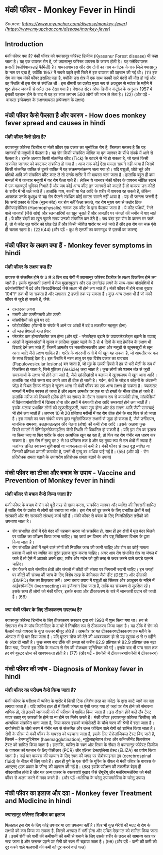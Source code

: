 # मंकी फीवर - Monkey Fever in Hindi
_Source: [https://www.myupchar.com/disease/monkey-fever](https://www.myupchar.com/disease/monkey-fever)_

## Introduction
मंकी फीवर क्या है?
मंकी फीवर को क्यासानूर फोरेस्ट डिजीज (Kyasanur Forest disease) भी कहा जाता है। यह एक वायरल रोग है, जो क्यासानूर फोरेस्ट वायरस के कारण होती है। यह फ्लेविवायरस प्रजाती (फ्लेविवायरडाई फैमिली) है। वायरसवायरस और रोग दोनों का नाम कर्नाटक के एक जिले क्यासानूर के नाम पर पड़ा है, क्योंकि 1957 में सबसे पहले इसी जिले में इस वायरस की पहचान की गई थी। (11)
इस रोग का नाम मंकी फीवर इसलिए पड़ा है, क्योंकि उस क्षेत्र में एक साथ काफी सारे बंदरों की मौत हो गई और वह स्थिति भी इस रोग से संबंधित थी। इस बीमारी का प्रकोप मुख्य रूप से अक्टूबर से नवंबर के महीने में शुरु होकर जनवरी से अप्रैल तक देखा गया है। नेशनल सेंटर ऑफ डिजीज कंट्रोल के अनुसार 1957 में इसकी पहचान होने के बाद से यह हर साल लगभग 500 लोगों की जान ले लेता है। (22)
(और पढ़ें - वायरल इन्फेक्शन के लक्षणवायरल इन्फेक्शन के लक्षण)

## मंकी फीवर कैसे फैलता है और कारण - How does monkey fever spread and causes in hindi
### मंकी फीवर कैसे होता है?
क्यासानूर फोरेस्ट डिजीज या मंकी फीवर एक प्रकार का जूनोटिक रोग है, जिसका मतलब है कि यह जानवरों से मनुष्यों में फैलता है। यह रोग किसी संक्रमित जीवित या मृत जानवर के सीधे संपर्क में आने से फैलता है। इसके अलावा किसी संक्रमित कीट (Tick) के काटने से भी हो सकता है, जो पहले किसी संक्रमित जानवर को काटकर संक्रमित हो गया है। आज तक कोई ऐसा मामला सामने नहीं आया है जिसमें किसी संक्रमित व्यक्ति से दूसरे व्यक्ति में यह संक्रमणसंक्रमण चला गया हो।
यदि पशुओं, छोटे चूहे और पक्षियों आदि को संक्रमित कीट काट लें तो उनके शरीर में भी वायरस चला जाता है। हालांकि बहुत ही कम मामलों में ये जानवर मनुष्यों में यह रोग फैला पाते हैं। लेकिन ये जानवर मंकी फीवर के वायरस जीवित रखने में एक महत्वपूर्ण भूमिका निभाते हैं और जब कोई अन्य कीट इन जानवरों को काटते हैं तो वायरस उन कीटों के शरीर में भी चले जाते हैं।
हालांकि गाय, बकरी या भेड़ आदि के शरीर में वायरस रह सकते हैं, लेकिन आजतक उनके दूधदूध से यह रोग फैलने संबंधित कोई मामला सामने नहीं आया है।
यह भी जानना जरूरी है कि सभी प्रकार के टिक (सूक्ष्म कीट) यह रोग नहीं फैला सकते, यह रोग मुख्य रूप से कठोर टिक हीमोफाइसेलिस (Haemophysalis) नामक एक कीट के द्वारा फैलाया जाता है। ये कीट पक्षियों, रेंगने वाले जानवरों (जैसे सांप) और स्तनधारियों का खून चूसते हैं और आमतौर पर जंगलों की जमीन में पाए जाते हैं।
ये कीट बंदरों का खून चूसते समय उनको संक्रमित कर देते है। जब बंदर इस रोग के कारण मर जाते हैं, तो ये कीट मृत शरीर को छोड़ देते हैं और किसी जीवित शरीर पर चले जाते हैं और इस रोग का चक्र ऐसे ही चलता रहता है। (22)(44)
(और पढ़ें - दूध से एलर्जी का कारणदूध से एलर्जी का कारण)

## मंकी फीवर के लक्षण क्या हैं - Monkey fever symptoms in hindi
### मंकी फीवर के लक्षण क्या हैं?
वायरस से संक्रमित होने के 3 ले 8 दिन बाद रोगी में क्यासानूर फोरेस्ट डिजीज के लक्षण विकसित होने लग जाते हैं। इसके शुरुआती लक्षणों में तेज बुखारबुखार और ठंड लगनेठंड लगने के साथ-साथ मांसपेशियों में दर्दमांसपेशियों में दर्द और सिरदर्दसिरदर्द जैसे लक्षण भी होने लग जाते हैं। मंकी फीवर में होने वाला बुखार 104℉ तक भी जा सकता है और लगातार 2 हफ्तों तक रह सकता है।
कुछ अन्य लक्षण भी हैं जो मंकी फीवर से जुड़े हो सकते हैं, जैसे:
- दस्तदस्त लगना
- मतली और उल्टीमतली और उल्टी
- मांसपेशियों को छूने पर दर्द
- फोटोफोबिया (रौशनी के संपर्क में आने पर आंखों में दर्द व तकलीफ महसूस होना)
- लो ब्लड प्रेशरलो ब्लड प्रेशर
- प्लेटलेट कम होनाप्लेटलेट कम होना (और पढ़ें - प्लेटलेट्स बढ़ाने के उपायप्लेटलेट्स बढ़ाने के उपाय)
- आंखों में सूजनआंखों में सूजन व लालिमा
बुखार चढ़ने के 3 से 4 दिनों के बाद हेमोरेज के लक्षण भी दिखाई देने लग जाते हैं, जिसमें आमतौर पर नकसीरनकसीर आना और मसूड़ों से खूनमसूड़ों से खून आना आदि जैसे लक्षण शामिल हैं। शरीर के अंदरुनी अंगों में भी खून बह सकता है, जो आमतौर पर मल के साथ दिखाई देता है।
इस स्थिति में नरम तालु पर एक विशेष प्रकार का घावघाव (Papulovesicular lesions) बन जाता है, जो मुंह के ऊपरी हिस्से में द्रव से भरी थैली के रूप में विकसित हो जाता है, जिसे पुटिका (Vesicle) कहा जाता है।
कुछ लोगों को श्वसन तंत्र से जुड़ी समस्याओं के लक्षण भी होने लग जाते हैं, जैसे खांसीखांसी व बलगम में खूनबलगम में खून आना आदि। हालांकि यह थोड़े समय बाद अपने आप ही ठीक हो जाती है।
गर्दन, कंधें के जोड़ व कोहनी के अंदरुनी जोड़ में स्थित लिम्फ नोड्स मे सूजन आना भी मंकी फीवर का एक अन्य लक्षण हो सकता है। ज्यादातर मामलों में मरीज स्वस्थ हो जाता है और लक्षण आमतौर पर एक या दो हफ्तों के भीतर ठीक हो जाते हैं।
हालांकि मरीज को रिकवरी (ठीक होने का समय) के दौरान सामान्य रूप से कमजोरी होना, मांसपेशियों में खिंचावमांसपेशियों में खिंचाव होना और हाथों में कंपकपी होना आदि समस्याएं होने लग जाती हैं। इसके अलावा प्रभावित लोगों को खुजलीखुजली, त्वचा सुन्न होना और ठंड लगना आदि जैसी समस्याएं भी होने लग जाती हैं।
लगभग 10 से 20 प्रतिशत मरीजों में यह रोग ठीक होने के बाद फिर से हो जाता है। इस मामले का ज्वर संबंधी चरण कुछ न्यूरोलॉजिकल लक्षणों से जुड़ा हो सकता है, जैसे उनींदापन, मानसिक समस्या, उलझनउलझन और चेतना (होश) की कमी होना आदि। इसके अलावा कुछ विरले मामलों में मेनिंगोइन्सेफेलाइटिस जैसी स्थिति भी विकसित हो सकती है।
यदि इस रोग का इलाज ना किया जाए या फिर शरीर के अंदर अत्यधिक खून बह रहा है, तो फिर यह रोग गंभीर रूप धारण कर सकता है। इस रोग में मृत्यु दर 2 से 10 प्रतिशत तक है और यह मुख्य रूप से उन क्षेत्रों में ज्यादा है जहां पर उचित स्वास्थ्य सुविधाओं या जागरूकता की कमी है। मंकी फीवर से ग्रस्त वृद्ध व्यक्ति या जिनकी प्रतिरक्षा प्रणाली कमजोर है, उनमें भी मृत्यु दर अधिक पाई गई है। (55)
(और पढ़ें - रोग प्रतिरोधक क्षमता बढ़ाने के उपाय​रोग प्रतिरोधक क्षमता बढ़ाने के उपाय​)

## मंकी फीवर का टीका और बचाव के उपाय - Vaccine and Prevention of Monkey fever in hindi
### मंकी फीवर से बचाव कैसे किया जाता है?
मंकी फीवर के बचाव में रोग को पूरी तरह से खत्म करना, संक्रमित जानवर और व्यक्ति की निगरानी शामिल है ताकि रोग के प्रकोप से लोगों को बचाया जा सके। इस रोग को दूर करने के लिए प्रभावित क्षेत्रों में कई सरकारी और गैर सरकारी संस्थाएं कार्य रहीं हैं। मंकी फीवर से बचाव के लिए निम्नलिखित तरीकों को अपनाया जाता है।
- रोग संभावित क्षेत्रों में ऐसे बंदर की पहचान करना जो संक्रमित हो, साथ ही इन क्षेत्रों में मृत बंदर मिलने पर व्यक्ति का परीक्षण किया जाना चाहिए। यह कार्य वन विभाग और पशु चिकित्सा विभाग के द्वारा किया जाता है।
- रोग संभावित क्षेत्रों में रहने वाले लोगों की नियमित जांच की जानी चाहिए और रोग का कोई मामला प्रकाश में आने पर व्यक्ति का तुरंत इलाज शुरू करना चाहिए। अगर आप रोग संभावित क्षेत्र या जंगल में जाते हैं तो ऐसे में आपको अपने हाथ, शरीर और गर्दन को पूरी तरह से कवर करने वाले कपड़े पहनने चाहिए।
- रोग फैलने वाले संभावित क्षेत्रों और जंगलों में कीटों की संख्या पर निगरानी रखनी चाहिए। इन जगहों पर कीटों की संख्या की जांच के लिए विशेष तरह के केमिकल जैसे डीट (DEET) और डीएमपी (DMPD) तेल का छिड़काव करें।
अन्य बचाव उपाय में पशुओं को सिंतबर और अक्टूबर के महिने में आईवरमेकटिंग (ivermecting) का इंजेक्शन दिया जाता है, ताकि वह संक्रमण से सुरक्षित रहें। इसके साथ ही लोगों को मंकी फीवर, इसके बचाव और टीकाकरण के बारे में जानकारी प्रदान की जाती है। (66)
### क्या मंकी फीवर ​के लिए टीकाकरण उपलब्ध है?
क्यासानूर फोरेस्ट डिजीज के लिए टीकाकरण सरकार द्वारा वर्ष 1990 में शुरू किया गया था। तब से रोगग्रस्त क्षेत्र के पांच किलोमीटर के दायरे में नियमित रूप से टीकाकरण किया जाता है। यह टीके में रोग को फैलाने वाले वायरस के कुछ कल्चर मौजूद होते हैं।
आमतौर पर यह टीकाकरणटीकाकरण एक महीने के अंतराल में दो बार दिया जाता है। यदि बूस्टर डोज को देने की आवश्यकता हो तो यह खुराक 6 से 9 महीने के अंदर दी जाती है। कुछ समय बाद टीके की क्षमता को करीब 62.9 प्रतिशत से 82.9 प्रतिशत तक बढ़ा दिया गया, जिससे इस टीके के माध्यम से रोग की रोकथाम सुनिश्चित की गई।
इसके बाद भी पांच साल तक हर वर्ष बूस्टर डोज की आवश्यकता होती है। (77)
(और पढ़ें - प्रेगनेंसी में टीकाकरणप्रेगनेंसी में टीकाकरण)

## मंकी फीवर की जांच - Diagnosis of Monkey fever in hindi
### मंकी फीवर का परीक्षण कैसे किया जाता है?
मंकी फीवर के परीक्षण में व्यक्ति के शरीर में किसी टिक (विशेष तरह का कीट) के द्वारा काटे जाने का पता लगाया जाता है। यदि व्यक्ति हाल ही में किसी जंगल या ऐसी जगह गया हो जहां पर रोग होने की संभावना अधिक हो, तो इसकी जानकारी को भी परीक्षण में शामिल किया जाता है। इस दौरान होने वाले लैब टेस्ट ऊपर बताए गए कारकों के होने या ना होने पर निर्भर करते हैं।
मंकी फीवर (क्यासानूर फोरेस्ट डिजीज) को अत्यधिक संक्रमित माना जाता है, जिस कारण इसको बायोसेफ्टी के चौथे चरण की श्रेणी में रखा जाता है। बायोसेफ्टी के चौथे चरण में गंभीर रूप से संक्रमित और उच्च जोखिम वाले रोगों को शामिल किया जाता है। रोगी के सीरम से मंकी फीवर के वायरस को पहचाना जाता है, इसके लिए सेरोलॉजिकल टेस्ट किए जाते हैं, जिसमें – हेमग्ग्लूटिनेशन (haemagglutination), न्यूट्रेलाइजेशन टेस्ट और कॉमप्लीमेंट फिक्सेशन टेस्ट को शामिल किया जाता है।
हालांकि, व्यक्ति के रक्त और सिरम के सैंपल से क्यासानूर फोरेस्ट डिजीज के वायरस की पहचान के लिए पीसीआर (PCR) और एलिसा टेस्टएलिसा टेस्ट (ELIZA) का प्रयोग किया जाता है। कई बार वायरस की पहचान के लिए रक्त की जगह पर सेब्रोस्पाइनल द्रव (cerebrospinal fluid) के सैंपल भी लिए जाते हैं। हाल ही पुणे के एक रोगी के यूरिन के सैंपल से मंकी फीवर के वायरस के आरएनए (एक प्रकार के जीन) की पहचान की गई है। (88)
इसके परीक्षण की तकनीक बेहद ही संवेदनशील होती है और यह अन्य प्रकार के रक्तस्रावी बुखार जैसे डेंगूडेंगू और मलेरियामलेरिया को मंकी फीवर से अलग करने में मदद करते हैं।
(और पढ़ें -मलेरिया के घरेलू उपायमलेरिया के घरेलू उपाय)

## मंकी फीवर का इलाज और दवा - Monkey fever Treatment and Medicine in hindi
### क्यासानूर फोरेस्ट डिजीज का इलाज
फिलहाल इस रोग के लिए कोई उपचार या दवा उपलब्ध नहीं है। फिर भी कुछ थेरेपी की मदद से रोग के लक्षणों को कम किया जा सकता है, जिसमें अस्पाल में भर्ती होना और उचित देखभाल को शामिल किया जाता है। इसमें रोगी को पानी की कमीपानी की कमी से बचाने के लिए उसके शरीर के तरल को सामान्य स्तर पर रखा जाता है और जरूरत पड़ने पर रोगी को रक्त भी चढ़ाया जाता है। (99)
(और पढ़ें - पानी की कमी को दूर करने वाले फलपानी की कमी को दूर करने वाले फल)

